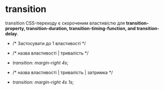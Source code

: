 # transition
transition CSS-переходу є скороченим властивістю для **transition-property, transition-duration, transition-timing-function, and transition-delay**.
* /* Застосувати до 1 властивості */
* /* назва властивості | тривалість */
* *transition: margin-right 4s*;

* /* назва властивості | тривалість | затримка */
* *transition: margin-right 4s 1s*;

